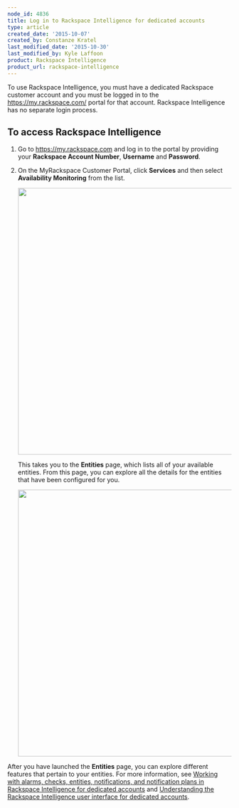 ```yaml
---
node_id: 4836
title: Log in to Rackspace Intelligence for dedicated accounts
type: article
created_date: '2015-10-07'
created_by: Constanze Kratel
last_modified_date: '2015-10-30'
last_modified_by: Kyle Laffoon
product: Rackspace Intelligence
product_url: rackspace-intelligence
---
```


<div class="content">

<div
class="field field-name-body field-type-text-with-summary field-label-hidden">

<div class="field-items">

<div class="field-item even">

To use Rackspace Intelligence, you must have a dedicated Rackspace
customer account and you must be logged in to the
<https://my.rackspace.com/> portal for that account. Rackspace
Intelligence has no separate login process.

To access Rackspace Intelligence
--------------------------------

1.  Go to <https://my.rackspace.com> and log in to the portal by
    providing your **Rackspace Account Number**, **Username** and
    **Password**.

2.  On the MyRackspace Customer Portal, click **Services** and then
    select **Availability Monitoring** from the list.

    <img src="https://8026b2e3760e2433679c-fffceaebb8c6ee053c935e8915a3fbe7.ssl.cf2.rackcdn.com/field/image/Myrack1.png" width="600" />

    This takes you to the **Entities** page, which lists all of your
    available entities. From this page, you can explore all the details
    for the entities that have been configured for you.

    <img src="https://8026b2e3760e2433679c-fffceaebb8c6ee053c935e8915a3fbe7.ssl.cf2.rackcdn.com/field/image/Entity%20List1.png" width="600" />

After you have launched the **Entities** page, you can explore different
features that pertain to your entities. For more information, see
[Working with alarms, checks, entities, notifications, and notification
plans in Rackspace Intelligence for dedicated
accounts](/how-to/working-with-alarms-checks-entities-notifications-and-notification-plans-in-rackspace)
and [Understanding the Rackspace Intelligence user interface for
dedicated
accounts](/how-to/understanding-the-rackspace-intelligence-user-interface-for-dedicated-accounts).









</div>

</div>

</div>

</div>

